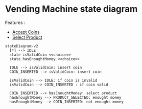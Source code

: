 # Vending Machine state diagram

Features : 
- [Accept Coins](https://github.com/guyroyse/vending-machine-kata?tab=readme-ov-file#accept-coins)
- [Select Product](https://github.com/guyroyse/vending-machine-kata?tab=readme-ov-file#select-product)

```mermaid
stateDiagram-v2
  [*] --> IDLE
  state isValidCoin <<choice>> 
  state hasEnoughtMoney <<choice>>

  IDLE --> isValidCoin: insert coin
  COIN_INSERTED --> isValidCoin: insert coin

  isValidCoin --> IDLE: if coin is invalid
  isValidCoin --> COIN_INSERTED : if coin valid

  COIN_INSERTED --> hasEnoughtMoney: select product
  hasEnoughtMoney --> PRODUCT_SELECTED: enought money
  hasEnoughtMoney --> COIN_INSERTED: not enought money
```

